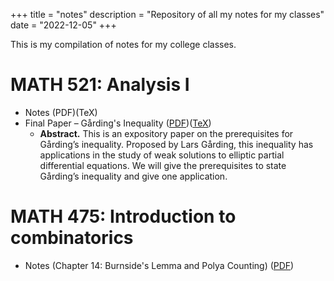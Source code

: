 +++
title = "notes"
description = "Repository of all my notes for my classes"
date = "2022-12-05"
+++

This is my compilation of notes for my college classes.

# MATH 521: Analysis I
- Notes (PDF)(TeX)
- Final Paper – Gårding's Inequality ([PDF](/pdf/math521/gardings_inequality_521.pdf))([TeX](/pdf/math521/main_honors_paper.tex))
  - **Abstract.** This is an expository paper on the prerequisites for Gårding’s inequality.
    Proposed by Lars Gårding, this inequality has applications in the
    study of weak solutions to elliptic partial differential equations.
    We will give the prerequisites to
    state Gårding’s inequality and give one application.

# MATH 475: Introduction to combinatorics
- Notes (Chapter 14:  Burnside's Lemma and Polya Counting) ([PDF](/pdf/math475/main_475.pdf))